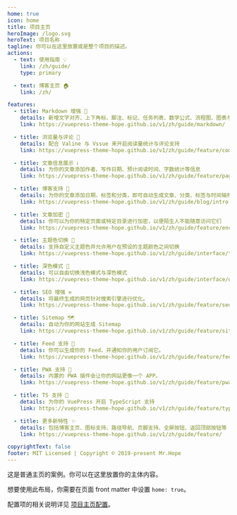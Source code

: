 ```yaml
---
home: true
icon: home
title: 项目主页
heroImage: /logo.svg
heroText: 项目名称
tagline: 你可以在这里放置或是整个项目的描述。
actions:
  - text: 使用指南 💡
    link: /zh/guide/
    type: primary

  - text: 博客主页 🏠
    link: /zh/

features:
  - title: Markdown 增强 🧰
    details: 新增文字对齐、上下角标、脚注、标记、任务列表、数学公式、流程图、图表与幻灯片支持
    link: https://vuepress-theme-hope.github.io/v1/zh/guide/markdown/

  - title: 浏览量与评论 💬
    details: 配合 Valine 与 Vssue 来开启阅读量统计与评论支持
    link: https://vuepress-theme-hope.github.io/v1/zh/guide/feature/comment.html

  - title: 文章信息展示 ℹ
    details: 为你的文章添加作者、写作日期、预计阅读时间、字数统计等信息
    link: https://vuepress-theme-hope.github.io/v1/zh/guide/feature/page-info.html

  - title: 博客支持 📝
    details: 为你的文章添加日期、标签和分类，即可自动生成文章、分类、标签与时间轴列表
    link: https://vuepress-theme-hope.github.io/v1/zh/guide/blog/intro.html

  - title: 文章加密 🔐
    details: 你可以为你的特定页面或特定目录进行加密，以便陌生人不能随意访问它们
    link: https://vuepress-theme-hope.github.io/v1/zh/guide/feature/encrypt.html

  - title: 主题色切换 🎨
    details: 支持自定义主题色并允许用户在预设的主题颜色之间切换
    link: https://vuepress-theme-hope.github.io/v1/zh/guide/interface/theme-color.html

  - title: 深色模式 🌙
    details: 可以自由切换浅色模式与深色模式
    link: https://vuepress-theme-hope.github.io/v1/zh/guide/interface/darkmode.html

  - title: SEO 增强 ⚒
    details: 将最终生成的网页针对搜索引擎进行优化。
    link: https://vuepress-theme-hope.github.io/v1/zh/guide/feature/seo.html

  - title: Sitemap 🗺
    details: 自动为你的网站生成 Sitemap
    link: https://vuepress-theme-hope.github.io/v1/zh/guide/feature/sitemap.html

  - title: Feed 支持 📡
    details: 你可以生成你的 Feed，并通知你的用户订阅它。
    link: https://vuepress-theme-hope.github.io/v1/zh/guide/feature/feed.html

  - title: PWA 支持 📲
    details: 内置的 PWA 插件会让你的网站更像一个 APP。
    link: https://vuepress-theme-hope.github.io/v1/zh/guide/feature/pwa.html

  - title: TS 支持 🔧
    details: 为你的 VuePress 开启 TypeScript 支持
    link: https://vuepress-theme-hope.github.io/v1/zh/guide/feature/typescript.html

  - title: 更多新特性 ✨
    details: 包括博客主页、图标支持、路径导航、页脚支持、全屏按钮、返回顶部按钮等
    link: https://vuepress-theme-hope.github.io/v1/zh/guide/feature/

copyrightText: false
footer: MIT Licensed | Copyright © 2019-present Mr.Hope
---
```


这是普通主页的案例。你可以在这里放置你的主体内容。

想要使用此布局，你需要在页面 front matter 中设置 `home: true`。

配置项的相关说明详见 [项目主页配置](https://vuepress-theme-hope.github.io/v1/zh/guide/layout/home.html)。
